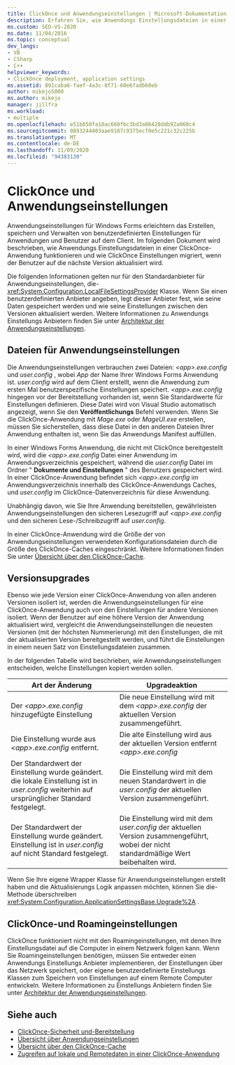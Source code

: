 ```yaml
---
title: ClickOnce und Anwendungseinstellungen | Microsoft-Dokumentation
description: Erfahren Sie, wie Anwendungs Einstellungsdateien in einer ClickOnce-Anwendung funktionieren und wie ClickOnce Einstellungen migriert, wenn der Benutzer auf die nächste Version aktualisiert wird.
ms.custom: SEO-VS-2020
ms.date: 11/04/2016
ms.topic: conceptual
dev_langs:
- VB
- CSharp
- C++
helpviewer_keywords:
- ClickOnce deployment, application settings
ms.assetid: 891caba6-faef-4a3c-8f71-60e6fadb60eb
author: mikejo5000
ms.author: mikejo
manager: jillfra
ms.workload:
- multiple
ms.openlocfilehash: e51b850fa10ac660fbc3bd3a06428ddb92a060c4
ms.sourcegitcommit: 0893244403aae9187c9375ecf0e5c221c32c225b
ms.translationtype: MT
ms.contentlocale: de-DE
ms.lasthandoff: 11/09/2020
ms.locfileid: "94383130"
---
```

# <a name="clickonce-and-application-settings"></a>ClickOnce und Anwendungseinstellungen
Anwendungseinstellungen für Windows Forms erleichtern das Erstellen, speichern und Verwalten von benutzerdefinierten Einstellungen für Anwendungen und Benutzer auf dem Client. Im folgenden Dokument wird beschrieben, wie Anwendungs Einstellungsdateien in einer ClickOnce-Anwendung funktionieren und wie ClickOnce Einstellungen migriert, wenn der Benutzer auf die nächste Version aktualisiert wird.

 Die folgenden Informationen gelten nur für den Standardanbieter für Anwendungseinstellungen, die- <xref:System.Configuration.LocalFileSettingsProvider> Klasse. Wenn Sie einen benutzerdefinierten Anbieter angeben, legt dieser Anbieter fest, wie seine Daten gespeichert werden und wie seine Einstellungen zwischen den Versionen aktualisiert werden. Weitere Informationen zu Anwendungs Einstellungs Anbietern finden Sie unter [Architektur der Anwendungseinstellungen](/dotnet/framework/winforms/advanced/application-settings-architecture).

## <a name="application-settings-files"></a>Dateien für Anwendungseinstellungen
 Die Anwendungseinstellungen verbrauchen zwei Dateien: *\<app>.exe.config* und *user.config* , wobei *App* der Name Ihrer Windows Forms Anwendung ist. *user.config* wird auf dem Client erstellt, wenn die Anwendung zum ersten Mal benutzerspezifische Einstellungen speichert. *\<app>.exe.config* hingegen vor der Bereitstellung vorhanden ist, wenn Sie Standardwerte für Einstellungen definieren. Diese Datei wird von Visual Studio automatisch angezeigt, wenn Sie den **Veröffentlichungs** Befehl verwenden. Wenn Sie die ClickOnce-Anwendung mit *Mage.exe* oder *MageUI.exe* erstellen, müssen Sie sicherstellen, dass diese Datei in den anderen Dateien Ihrer Anwendung enthalten ist, wenn Sie das Anwendungs Manifest auffüllen.

 In einer Windows Forms Anwendung, die nicht mit ClickOnce bereitgestellt wird, wird die *\<app>.exe.config* Datei einer Anwendung im Anwendungsverzeichnis gespeichert, während die *user.config* Datei im Ordner " **Dokumente und Einstellungen** " des Benutzers gespeichert wird. In einer ClickOnce-Anwendung befindet sich *\<app>.exe.config* im Anwendungsverzeichnis innerhalb des ClickOnce-Anwendungs Caches, und *user.config* im ClickOnce-Datenverzeichnis für diese Anwendung.

 Unabhängig davon, wie Sie Ihre Anwendung bereitstellen, gewährleisten Anwendungseinstellungen den sicheren Lesezugriff auf *\<app>.exe.config* und den sicheren Lese-/Schreibzugriff auf *user.config*.

 In einer ClickOnce-Anwendung wird die Größe der von Anwendungseinstellungen verwendeten Konfigurationsdateien durch die Größe des ClickOnce-Caches eingeschränkt. Weitere Informationen finden Sie unter [Übersicht über den ClickOnce-Cache](../deployment/clickonce-cache-overview.md).

## <a name="version-upgrades"></a>Versionsupgrades
 Ebenso wie jede Version einer ClickOnce-Anwendung von allen anderen Versionen isoliert ist, werden die Anwendungseinstellungen für eine ClickOnce-Anwendung auch von den Einstellungen für andere Versionen isoliert. Wenn der Benutzer auf eine höhere Version der Anwendung aktualisiert wird, vergleicht die Anwendungseinstellungen die neuesten Versionen (mit der höchsten Nummerierung) mit den Einstellungen, die mit der aktualisierten Version bereitgestellt werden, und führt die Einstellungen in einem neuen Satz von Einstellungsdateien zusammen.

 In der folgenden Tabelle wird beschrieben, wie Anwendungseinstellungen entscheiden, welche Einstellungen kopiert werden sollen.

|Art der Änderung|Upgradeaktion|
|--------------------|--------------------|
|Der *\<app>.exe.config* hinzugefügte Einstellung|Die neue Einstellung wird mit dem *\<app>.exe.config* der aktuellen Version zusammengeführt.|
|Die Einstellung wurde aus *\<app>.exe.config* entfernt.|Die alte Einstellung wird aus der aktuellen Version entfernt *\<app>.exe.config*|
|Der Standardwert der Einstellung wurde geändert. die lokale Einstellung ist in *user.config* weiterhin auf ursprünglicher Standard festgelegt.|Die Einstellung wird mit dem neuen Standardwert in die *user.config* der aktuellen Version zusammengeführt.|
|Der Standardwert der Einstellung wurde geändert. Einstellung ist in *user.config* auf nicht Standard festgelegt.|Die Einstellung wird mit dem *user.config* der aktuellen Version zusammengeführt, wobei der nicht standardmäßige Wert beibehalten wird.|

Wenn Sie Ihre eigene Wrapper Klasse für Anwendungseinstellungen erstellt haben und die Aktualisierungs Logik anpassen möchten, können Sie die-Methode überschreiben <xref:System.Configuration.ApplicationSettingsBase.Upgrade%2A> .

## <a name="clickonce-and-roaming-settings"></a>ClickOnce-und Roamingeinstellungen
 ClickOnce funktioniert nicht mit den Roamingeinstellungen, mit denen Ihre Einstellungsdatei auf die Computer in einem Netzwerk folgen kann. Wenn Sie Roamingeinstellungen benötigen, müssen Sie entweder einen Anwendungs Einstellungs Anbieter implementieren, der Einstellungen über das Netzwerk speichert, oder eigene benutzerdefinierte Einstellungs Klassen zum Speichern von Einstellungen auf einem Remote Computer entwickeln. Weitere Informationen zu Einstellungs Anbietern finden Sie unter [Architektur der Anwendungseinstellungen](/dotnet/framework/winforms/advanced/application-settings-architecture).

## <a name="see-also"></a>Siehe auch
- [ClickOnce-Sicherheit und-Bereitstellung](../deployment/clickonce-security-and-deployment.md)
- [Übersicht über Anwendungseinstellungen](/dotnet/framework/winforms/advanced/application-settings-overview)
- [Übersicht über den ClickOnce-Cache](../deployment/clickonce-cache-overview.md)
- [Zugreifen auf lokale und Remotedaten in einer ClickOnce-Anwendung](../deployment/accessing-local-and-remote-data-in-clickonce-applications.md)